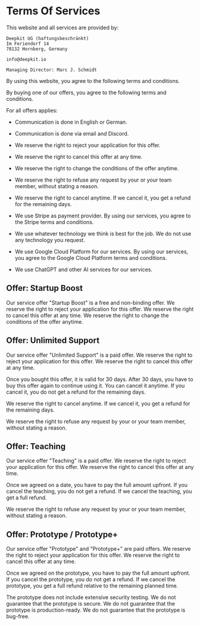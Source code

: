 # Terms Of Services

This website and all services are provided by:

```text
Deepkit UG (haftungsbeschränkt)
Im Feriendorf 14
78132 Hornberg, Germany

info@deepkit.io

Managing Director: Marc J. Schmidt
```

By using this website, you agree to the following terms and conditions.

By buying one of our offers, you agree to the following terms and conditions.

For all offers applies:

- Communication is done in English or German.
- Communication is done via email and Discord.

- We reserve the right to reject your application for this offer.
- We reserve the right to cancel this offer at any time.
- We reserve the right to change the conditions of the offer anytime.
- We reserve the right to refuse any request by your or your team member, without stating a reason.
- We reserve the right to cancel anytime. If we cancel it, you get a refund for the remaining days.
- We use Stripe as payment provider. By using our services, you agree to the Stripe terms and conditions.
- We use whatever technology we think is best for the job. We do not use any technology you request.
- We use Google Cloud Platform for our services. By using our services, you agree to the Google Cloud Platform terms and conditions.
- We use ChatGPT and other AI services for our services.

## Offer: Startup Boost

Our service offer "Startup Boost" is a free and non-binding offer. We reserve the right to reject your application for this offer. We reserve the right to cancel this offer at any time. We reserve the right to change the conditions of the offer anytime.

## Offer: Unlimited Support

Our service offer "Unlimited Support" is a paid offer. We reserve the right to reject your application for this offer. We reserve the right to cancel this offer at any time.

Once you bought this offer, it is valid for 30 days. After 30 days, you have to buy this offer again to continue using it.
You can cancel it anytime. If you cancel it, you do not get a refund for the remaining days.

We reserve the right to cancel anytime. If we cancel it, you get a refund for the remaining days.

We reserve the right to refuse any request by your or your team member, without stating a reason.

## Offer: Teaching

Our service offer "Teaching" is a paid offer. We reserve the right to reject your application for this offer. We reserve the right to cancel this offer at any time.

Once we agreed on a date, you have to pay the full amount upfront. If you cancel the teaching, you do not get a refund. If we cancel the teaching, you get a full refund.

We reserve the right to refuse any request by your or your team member, without stating a reason.

## Offer: Prototype / Prototype+

Our service offer "Prototype" and "Prototype+" are paid offers. We reserve the right to reject your application for this offer. We reserve the right to cancel this offer at any time.

Once we agreed on the prototype, you have to pay the full amount upfront. If you cancel the prototype, you do not get a refund. If we cancel the prototype, you get a full refund relative to the remaining planned time.

The prototype does not include extensive security testing. We do not guarantee that the prototype is secure. We do not guarantee that the prototype is production-ready. We do not guarantee that the prototype is bug-free.
